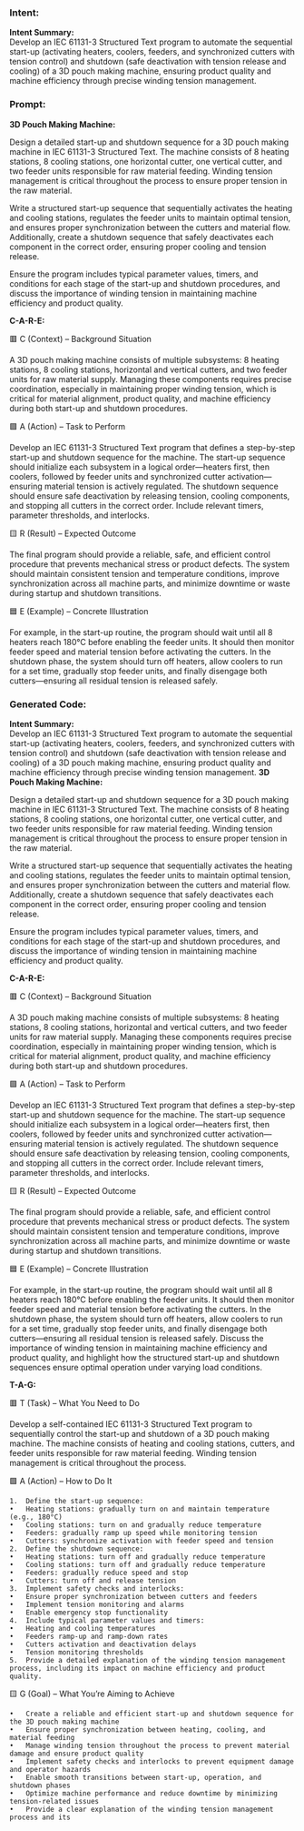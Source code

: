 ### Intent:
**Intent Summary:**  
Develop an IEC 61131-3 Structured Text program to automate the sequential start-up (activating heaters, coolers, feeders, and synchronized cutters with tension control) and shutdown (safe deactivation with tension release and cooling) of a 3D pouch making machine, ensuring product quality and machine efficiency through precise winding tension management.

### Prompt:
**3D Pouch Making Machine:**

Design a detailed start-up and shutdown sequence for a 3D pouch making machine in IEC 61131-3 Structured Text. The machine consists of 8 heating stations, 8 cooling stations, one horizontal cutter, one vertical cutter, and two feeder units responsible for raw material feeding. Winding tension management is critical throughout the process to ensure proper tension in the raw material.

Write a structured start-up sequence that sequentially activates the heating and cooling stations, regulates the feeder units to maintain optimal tension, and ensures proper synchronization between the cutters and material flow. Additionally, create a shutdown sequence that safely deactivates each component in the correct order, ensuring proper cooling and tension release.

Ensure the program includes typical parameter values, timers, and conditions for each stage of the start-up and shutdown procedures, and discuss the importance of winding tension in maintaining machine efficiency and product quality.

**C-A-R-E:**

🟥 C (Context) – Background Situation

A 3D pouch making machine consists of multiple subsystems: 8 heating stations, 8 cooling stations, horizontal and vertical cutters, and two feeder units for raw material supply. Managing these components requires precise coordination, especially in maintaining proper winding tension, which is critical for material alignment, product quality, and machine efficiency during both start-up and shutdown procedures.

🟩 A (Action) – Task to Perform

Develop an IEC 61131-3 Structured Text program that defines a step-by-step start-up and shutdown sequence for the machine. The start-up sequence should initialize each subsystem in a logical order—heaters first, then coolers, followed by feeder units and synchronized cutter activation—ensuring material tension is actively regulated. The shutdown sequence should ensure safe deactivation by releasing tension, cooling components, and stopping all cutters in the correct order. Include relevant timers, parameter thresholds, and interlocks.

🟨 R (Result) – Expected Outcome

The final program should provide a reliable, safe, and efficient control procedure that prevents mechanical stress or product defects. The system should maintain consistent tension and temperature conditions, improve synchronization across all machine parts, and minimize downtime or waste during startup and shutdown transitions.

🟦 E (Example) – Concrete Illustration

For example, in the start-up routine, the program should wait until all 8 heaters reach 180°C before enabling the feeder units. It should then monitor feeder speed and material tension before activating the cutters. In the shutdown phase, the system should turn off heaters, allow coolers to run for a set time, gradually stop feeder units, and finally disengage both cutters—ensuring all residual tension is released safely.

### Generated Code:
**Intent Summary:**  
Develop an IEC 61131-3 Structured Text program to automate the sequential start-up (activating heaters, coolers, feeders, and synchronized cutters with tension control) and shutdown (safe deactivation with tension release and cooling) of a 3D pouch making machine, ensuring product quality and machine efficiency through precise winding tension management.
**3D Pouch Making Machine:**

Design a detailed start-up and shutdown sequence for a 3D pouch making machine in IEC 61131-3 Structured Text. The machine consists of 8 heating stations, 8 cooling stations, one horizontal cutter, one vertical cutter, and two feeder units responsible for raw material feeding. Winding tension management is critical throughout the process to ensure proper tension in the raw material.

Write a structured start-up sequence that sequentially activates the heating and cooling stations, regulates the feeder units to maintain optimal tension, and ensures proper synchronization between the cutters and material flow. Additionally, create a shutdown sequence that safely deactivates each component in the correct order, ensuring proper cooling and tension release.

Ensure the program includes typical parameter values, timers, and conditions for each stage of the start-up and shutdown procedures, and discuss the importance of winding tension in maintaining machine efficiency and product quality.

**C-A-R-E:**

🟥 C (Context) – Background Situation

A 3D pouch making machine consists of multiple subsystems: 8 heating stations, 8 cooling stations, horizontal and vertical cutters, and two feeder units for raw material supply. Managing these components requires precise coordination, especially in maintaining proper winding tension, which is critical for material alignment, product quality, and machine efficiency during both start-up and shutdown procedures.

🟩 A (Action) – Task to Perform

Develop an IEC 61131-3 Structured Text program that defines a step-by-step start-up and shutdown sequence for the machine. The start-up sequence should initialize each subsystem in a logical order—heaters first, then coolers, followed by feeder units and synchronized cutter activation—ensuring material tension is actively regulated. The shutdown sequence should ensure safe deactivation by releasing tension, cooling components, and stopping all cutters in the correct order. Include relevant timers, parameter thresholds, and interlocks.

🟨 R (Result) – Expected Outcome

The final program should provide a reliable, safe, and efficient control procedure that prevents mechanical stress or product defects. The system should maintain consistent tension and temperature conditions, improve synchronization across all machine parts, and minimize downtime or waste during startup and shutdown transitions.

🟦 E (Example) – Concrete Illustration

For example, in the start-up routine, the program should wait until all 8 heaters reach 180°C before enabling the feeder units. It should then monitor feeder speed and material tension before activating the cutters. In the shutdown phase, the system should turn off heaters, allow coolers to run for a set time, gradually stop feeder units, and finally disengage both cutters—ensuring all residual tension is released safely. Discuss the importance of winding tension in maintaining machine efficiency and product quality, and highlight how the structured start-up and shutdown sequences ensure optimal operation under varying load conditions.

**T-A-G:**

🟥 T (Task) – What You Need to Do

Develop a self-contained IEC 61131-3 Structured Text program to sequentially control the start-up and shutdown of a 3D pouch making machine. The machine consists of heating and cooling stations, cutters, and feeder units responsible for raw material feeding. Winding tension management is critical throughout the process.

🟩 A (Action) – How to Do It

	1.	Define the start-up sequence:
	•	Heating stations: gradually turn on and maintain temperature (e.g., 180°C)
	•	Cooling stations: turn on and gradually reduce temperature
	•	Feeders: gradually ramp up speed while monitoring tension
	•	Cutters: synchronize activation with feeder speed and tension
	2.	Define the shutdown sequence:
	•	Heating stations: turn off and gradually reduce temperature
	•	Cooling stations: turn off and gradually reduce temperature
	•	Feeders: gradually reduce speed and stop
	•	Cutters: turn off and release tension
	3.	Implement safety checks and interlocks:
	•	Ensure proper synchronization between cutters and feeders
	•	Implement tension monitoring and alarms
	•	Enable emergency stop functionality
	4.	Include typical parameter values and timers:
	•	Heating and cooling temperatures
	•	Feeders ramp-up and ramp-down rates
	•	Cutters activation and deactivation delays
	•	Tension monitoring thresholds
	5.	Provide a detailed explanation of the winding tension management process, including its impact on machine efficiency and product quality.

🟨 G (Goal) – What You’re Aiming to Achieve

	•	Create a reliable and efficient start-up and shutdown sequence for the 3D pouch making machine
	•	Ensure proper synchronization between heating, cooling, and material feeding
	•	Manage winding tension throughout the process to prevent material damage and ensure product quality
	•	Implement safety checks and interlocks to prevent equipment damage and operator hazards
	•	Enable smooth transitions between start-up, operation, and shutdown phases
	•	Optimize machine performance and reduce downtime by minimizing tension-related issues
	•	Provide a clear explanation of the winding tension management process and its
